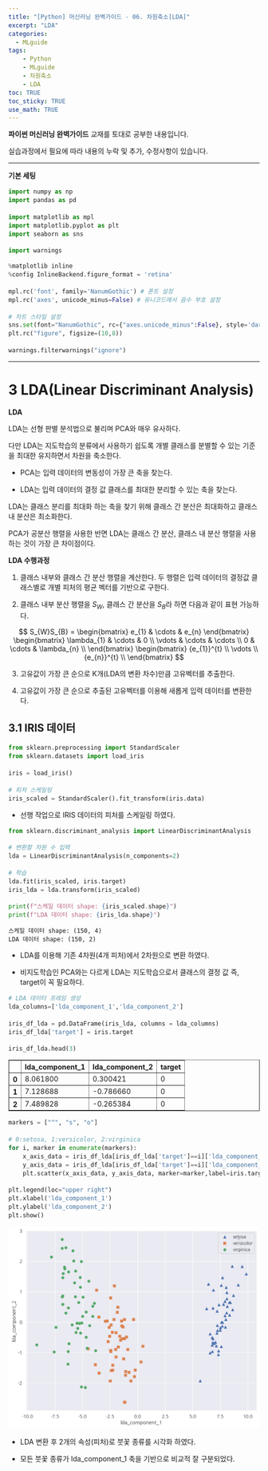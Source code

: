 ```yaml
---
title: "[Python] 머신러닝 완벽가이드 - 06. 차원축소[LDA]"
excerpt: "LDA"
categories: 
  - MLguide
tags: 
    - Python
    - MLguide
    - 차원축소
    - LDA
toc: TRUE
toc_sticky: TRUE
use_math: TRUE
---
```


**파이썬 머신러닝 완벽가이드** 교재를 토대로 공부한 내용입니다.

실습과정에서 필요에 따라 내용의 누락 및 추가, 수정사항이 있습니다.

---


**기본 세팅**


```python
import numpy as np
import pandas as pd

import matplotlib as mpl
import matplotlib.pyplot as plt
import seaborn as sns

import warnings
```


```python
%matplotlib inline
%config InlineBackend.figure_format = 'retina'

mpl.rc('font', family='NanumGothic') # 폰트 설정
mpl.rc('axes', unicode_minus=False) # 유니코드에서 음수 부호 설정

# 차트 스타일 설정
sns.set(font="NanumGothic", rc={"axes.unicode_minus":False}, style='darkgrid')
plt.rc("figure", figsize=(10,8))

warnings.filterwarnings("ignore")
```

---

# 3 LDA(Linear Discriminant Analysis)

**LDA**

LDA는 선형 판별 분석법으로 불리며 PCA와 매우 유사하다.

다만 LDA는 지도학습의 분류에서 사용하기 쉽도록 개별 클래스를 분별할 수 있는 기준을 최대한 유지하면서 차원을 축소한다.

- PCA는 입력 데이터의 변동성이 가장 큰 축을 찾는다. 


- LDA는 입력 데이터의 결정 값 클래스를 최대한 분리할 수 있는 축을 찾는다.

LDA는 클래스 분리를 최대화 하는 축을 찾기 위해 클래스 간 분산은 최대화하고 클래스 내 분산은 최소화한다.

PCA가 공분산 행렬을 사용한 반면 LDA는 클래스 간 분산, 클래스 내 분산 행렬을 사용하는 것이 가장 큰 차이점이다.

**LDA 수행과정**

1. 클래스 내부와 클래스 간 분산 행렬을 계산한다. 두 행렬은 입력 데이터의 결정값 클래스별로 개별 피처의 평균 벡터를 기반으로 구한다.


2. 클래스 내부 분산 행렬을 $S_{W}$, 클래스 간 분산을 $S_{B}$라 하면 다음과 같이 표현 가능하다.

$$
S_{W}S_{B} =
\begin{bmatrix}
e_{1} & \cdots & e_{n}
\end{bmatrix}
\begin{bmatrix}
\lambda_{1}  & \cdots & 0 \\
\vdots & \cdots & \cdots \\
0 & \cdots &  \lambda_{n} \\
\end{bmatrix}
\begin{bmatrix}
{e_{1}}^{t} \\
\vdots \\
{e_{n}}^{t} \\
\end{bmatrix}
$$


3. 고유값이 가장 큰 순으로 K개(LDA의 변환 차수)만큼 고유벡터를 추출한다.


4. 고유값이 가장 큰 순으로 추출된 고유벡터를 이용해 새롭게 입력 데이터를 변환한다.

## 3.1 IRIS 데이터


```python
from sklearn.preprocessing import StandardScaler
from sklearn.datasets import load_iris

iris = load_iris()

# 피처 스케일링
iris_scaled = StandardScaler().fit_transform(iris.data)
```

- 선행 작업으로 IRIS 데이터의 피처를 스케일링 하였다.


```python
from sklearn.discriminant_analysis import LinearDiscriminantAnalysis

# 변환할 차원 수 입력
lda = LinearDiscriminantAnalysis(n_components=2)

# 학습
lda.fit(iris_scaled, iris.target)
iris_lda = lda.transform(iris_scaled)

print(f"스케일 데이터 shape: {iris_scaled.shape}")
print(f"LDA 데이터 shape: {iris_lda.shape}")
```

    스케일 데이터 shape: (150, 4)
    LDA 데이터 shape: (150, 2)
    

- LDA를 이용해 기존 4차원(4개 피처)에서 2차원으로 변환 하였다.


- 비지도학습인 PCA와는 다르게 LDA는 지도학습으로서 클래스의 결정 값 즉, target이 꼭 필요하다.


```python
# LDA 데이터 프레임 생성
lda_columns=['lda_component_1','lda_component_2']

iris_df_lda = pd.DataFrame(iris_lda, columns = lda_columns)
iris_df_lda['target'] = iris.target

iris_df_lda.head(3)
```




<div>
<style scoped>
    .dataframe tbody tr th:only-of-type {
        vertical-align: middle;
    }

    .dataframe tbody tr th {
        vertical-align: top;
    }

    .dataframe thead th {
        text-align: right;
    }
</style>
<table border="1" class="dataframe">
  <thead>
    <tr style="text-align: right;">
      <th></th>
      <th>lda_component_1</th>
      <th>lda_component_2</th>
      <th>target</th>
    </tr>
  </thead>
  <tbody>
    <tr>
      <th>0</th>
      <td>8.061800</td>
      <td>0.300421</td>
      <td>0</td>
    </tr>
    <tr>
      <th>1</th>
      <td>7.128688</td>
      <td>-0.786660</td>
      <td>0</td>
    </tr>
    <tr>
      <th>2</th>
      <td>7.489828</td>
      <td>-0.265384</td>
      <td>0</td>
    </tr>
  </tbody>
</table>
</div>




```python
markers = ["^", "s", "o"]

# 0:setosa, 1:versicolor, 2:virginica
for i, marker in enumerate(markers):
    x_axis_data = iris_df_lda[iris_df_lda['target']==i]['lda_component_1']
    y_axis_data = iris_df_lda[iris_df_lda['target']==i]['lda_component_2']
    plt.scatter(x_axis_data, y_axis_data, marker=marker,label=iris.target_names[i])

plt.legend(loc="upper right")
plt.xlabel('lda_component_1')
plt.ylabel('lda_component_2')
plt.show()
```


    
![png](../../assets/images/post_images/2021-06-17-13/output_15_0.png)
    


- LDA 변환 후 2개의 속성(피처)로 붓꽃 종류를 시각화 하였다.


- 모든 붓꽃 종류가 lda_component_1 축을 기반으로 비교적 잘 구분되었다.
